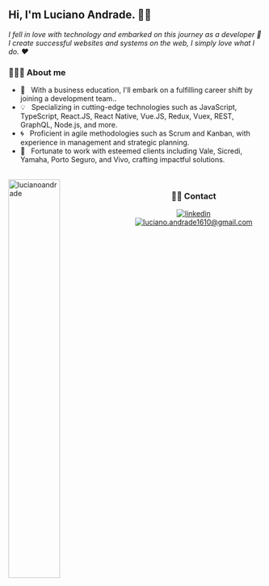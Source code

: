 ## Hi, I'm Luciano Andrade. 👋🏻 

*I fell in love with technology and embarked on this journey as a developer 🚀* <br/>
*I create successful websites and systems on the web, I simply love what I do. ❤️*


<h3> 👨🏻‍💻 About me</h3>

- 🚀 &nbsp; With a business education, I'll embark on a fulfilling career shift by joining a development team..
- 💡 &nbsp; Specializing in cutting-edge technologies such as JavaScript, TypeScript, React.JS, React Native, Vue.JS, Redux, Vuex, REST, GraphQL, Node.js, and more.
- 🌀 &nbsp; Proficient in agile methodologies such as Scrum and Kanban, with experience in management and strategic planning.
- 🌟 &nbsp; Fortunate to work with esteemed clients including Vale, Sicredi, Yamaha, Porto Seguro, and Vivo, crafting impactful solutions.

<br/>
 
<img width="45%" align="left" src="https://github-readme-stats.vercel.app/api/top-langs/?username=lucianoandrade&layout=compact&hide=html,jupyter%20notebook&theme=dark" alt="lucianoandrade" />

<h3 align="center">🤝🏻 Contact</h3>

<p align="center">
<a href="https://www.linkedin.com/in/lucianoandradedesouza" target="_blank">
  <img align="center" src="https://img.shields.io/badge/-LucianoAndrade-05122A?style=flat&logo=linkedin" alt="linkedin"/>
</a>
<a href="mailto:luciano.andrade1610@gmail.com" target="_blank">
 <img align="center" src="https://img.shields.io/badge/-luciano.andrade1610@gmail.com-05122A?style=flat&logo=gmail" alt="luciano.andrade1610@gmail.com"/>
</a>
</p>
